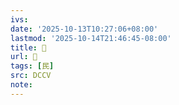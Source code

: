 ```yaml
---
ivs:
date: '2025-10-13T10:27:06+08:00'
lastmod: '2025-10-14T21:46:45-08:00'
title: 􀞅
url: 􀞅
tags: [民]
src: DCCV
note:
---
```

